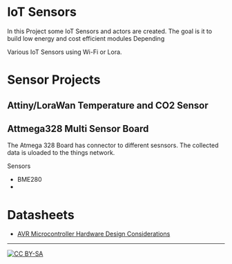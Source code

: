 # IoT Sensors

In this Project some IoT Sensors and actors are created. The goal is it to build low energy and cost efficient modules Depending

Various IoT Sensors using Wi-Fi or Lora.

# Sensor Projects

## Attiny/LoraWan Temperature and CO2 Sensor 

## Attmega328 Multi Sensor Board

The Atmega 328 Board has connector to different sesnsors. The collected data is uloaded to the things network.

Sensors
- BME280
- 

# Datasheets

- [AVR Microcontroller Hardware Design Considerations](https://www.microchip.com/wwwAppNotes/AppNotes.aspx?appnote=en591472)

----

[![CC BY-SA](https://licensebuttons.net/l/by-sa/3.0/88x31.png)](https://creativecommons.org/licenses/by-sa/4.0/)
